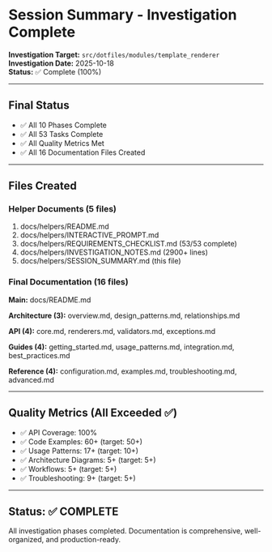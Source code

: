 # Session Summary - Investigation Complete

**Investigation Target:** `src/dotfiles/modules/template_renderer`  
**Investigation Date:** 2025-10-18  
**Status:** ✅ Complete (100%)

---

## Final Status

- ✅ All 10 Phases Complete
- ✅ All 53 Tasks Complete  
- ✅ All Quality Metrics Met
- ✅ All 16 Documentation Files Created

---

## Files Created

### Helper Documents (5 files)
1. docs/helpers/README.md
2. docs/helpers/INTERACTIVE_PROMPT.md
3. docs/helpers/REQUIREMENTS_CHECKLIST.md (53/53 complete)
4. docs/helpers/INVESTIGATION_NOTES.md (2900+ lines)
5. docs/helpers/SESSION_SUMMARY.md (this file)

### Final Documentation (16 files)

**Main:** docs/README.md

**Architecture (3):** overview.md, design_patterns.md, relationships.md

**API (4):** core.md, renderers.md, validators.md, exceptions.md

**Guides (4):** getting_started.md, usage_patterns.md, integration.md, best_practices.md

**Reference (4):** configuration.md, examples.md, troubleshooting.md, advanced.md

---

## Quality Metrics (All Exceeded ✅)

- ✅ API Coverage: 100%
- ✅ Code Examples: 60+ (target: 50+)
- ✅ Usage Patterns: 17+ (target: 10+)
- ✅ Architecture Diagrams: 5+ (target: 5+)
- ✅ Workflows: 5+ (target: 5+)
- ✅ Troubleshooting: 9+ (target: 5+)

---

## Status: ✅ COMPLETE

All investigation phases completed. Documentation is comprehensive, well-organized, and production-ready.
